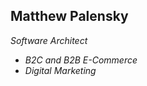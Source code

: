 <h2>Matthew Palensky</h2>

<p><em>Software Architect</p>
<ul>
  <li>B2C and B2B E-Commerce</li>
  <li>Digital Marketing</li>
</ul>
